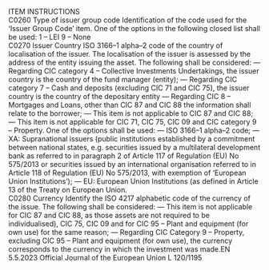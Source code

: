  
ITEM  INSTRUCTIONS  
C0260  Type of issuer group 
code  Identification of the code used for the ‘Issuer Group Code’ item. One of the options in 
the following closed list shall be used: 
1 – LEI 
9 – None  
C0270  Issuer Country  ISO 3166–1 alpha–2 code of the country of localisation of the issuer. 
The localisation of the issuer is assessed by the address of the entity issuing the asset. 
The following shall be considered: 
— Regarding CIC category 4 – Collective Investments Undertakings, the issuer country 
is the country of the fund manager (entity); 
— Regarding CIC category 7 – Cash and deposits (excluding CIC 71 and CIC 75), the 
issuer country is the country of the depositary entity 
— Regarding CIC 8 – Mortgages and Loans, other than CIC 87 and CIC 88 the 
information shall relate to the borrower; 
— This item is not applicable to CIC 87 and CIC 88; 
— This item is not applicable for CIC 71, CIC 75, CIC 09 and CIC category 9 – 
Property. 
One of the options shall be used: 
— ISO 3166–1 alpha–2 code; 
— XA: Supranational issuers (public institutions established by a commitment between 
national states, e.g. securities issued by a multilateral development bank as referred 
to in paragraph 2 of Article 117 of Regulation (EU) No 575/2013 or securities 
issued by an international organisation referred to in Article 118 of Regulation 
(EU) No 575/2013, with exemption of ‘European Union Institutions’); 
— EU: European Union Institutions (as defined in Article 13 of the Treaty on 
European Union.  
C0280  Currency  Identify the ISO 4217 alphabetic code of the currency of the issue. 
The following shall be considered: 
— This item is not applicable for CIC 87 and CIC 88, as those assets are not required 
to be individualised), CIC 75, CIC 09 and for CIC 95 – Plant and equipment (for 
own use) for the same reason; 
— Regarding CIC Category 9 – Property, excluding CIC 95 – Plant and equipment (for 
own use), the currency corresponds to the currency in which the investment was 
made.EN  5.5.2023 Official Journal of the European Union L 120/1195